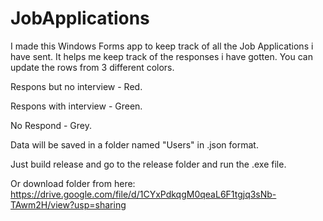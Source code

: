 # JobApplications
I made this Windows Forms app to keep track of all the Job Applications i have sent.
It helps me keep track of the responses i have gotten. 
You can update the rows from 3 different colors. 

Respons but no interview - Red.

Respons with interview - Green.

No Respond - Grey.

Data will be saved in a folder named "Users" in .json format.


Just build release and go to the release folder and run the .exe file. 

Or download folder from here: https://drive.google.com/file/d/1CYxPdkqgM0qeaL6F1tgjq3sNb-TAwm2H/view?usp=sharing


 
